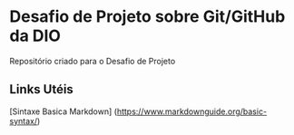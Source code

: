 # Desafio de Projeto sobre Git/GitHub da DIO
Repositório criado para o Desafio de Projeto

## Links Utéis
[Sintaxe Basica Markdown] (https://www.markdownguide.org/basic-syntax/)
